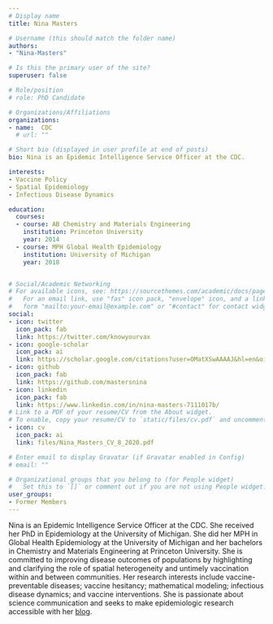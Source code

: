 ```yaml
---
# Display name
title: Nina Masters

# Username (this should match the folder name)
authors:
- "Nina-Masters"

# Is this the primary user of the site?
superuser: false

# Role/position
# role: PhD Candidate

# Organizations/Affiliations
organizations:
- name:  CDC
  # url: ""

# Short bio (displayed in user profile at end of posts)
bio: Nina is an Epidemic Intelligence Service Officer at the CDC.

interests:
- Vaccine Policy
- Spatial Epidemiology
- Infectious Disease Dynamics

education:
  courses:
  - course: AB Chemistry and Materials Engineering
    institution: Princeton University
    year: 2014
  - course: MPH Global Health Epidemiology
    institution: University of Michigan
    year: 2018


# Social/Academic Networking
# For available icons, see: https://sourcethemes.com/academic/docs/page-builder/#icons
#   For an email link, use "fas" icon pack, "envelope" icon, and a link in the
#   form "mailto:your-email@example.com" or "#contact" for contact widget.
social:
- icon: twitter
  icon_pack: fab
  link: https://twitter.com/knowyourvax
- icon: google-scholar
  icon_pack: ai
  link: https://scholar.google.com/citations?user=OMatXSwAAAAJ&hl=en&oi=ao
- icon: github
  icon_pack: fab
  link: https://github.com/mastersnina
- icon: linkedin
  icon_pack: fab
  link: https://www.linkedin.com/in/nina-masters-7111017b/
# Link to a PDF of your resume/CV from the About widget.
# To enable, copy your resume/CV to `static/files/cv.pdf` and uncomment the lines below.
- icon: cv
  icon_pack: ai
  link: files/Nina_Masters_CV_8_2020.pdf

# Enter email to display Gravatar (if Gravatar enabled in Config)
# email: ""

# Organizational groups that you belong to (for People widget)
#   Set this to `[]` or comment out if you are not using People widget.
user_groups:
- Former Members
---
```

Nina is an Epidemic Intelligence Service Officer at the CDC. She received her PhD in Epidemiology at the University of Michigan. She did her MPH in Global Health Epidemiology at the University of Michigan and her bachelors in Chemistry and Materials Engineering at Princeton University. She is committed to improving disease outcomes of populations by highlighting and clarifying the role of spatial heterogeneity and untimely vaccination within and between communities. Her research interests include vaccine-preventable diseases; vaccine hesitancy; mathematical modeling; infectious disease dynamics; and vaccine interventions.  She is passionate about science communication and seeks to make epidemiologic research accessible with her [blog](https://knowyourvax.com/).
